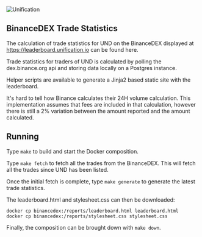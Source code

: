 ![Unification](https://raw.githubusercontent.com/unification-com/mainchain/master/unification_logoblack.png "Unification")

## BinanceDEX Trade Statistics

The calculation of trade statistics for UND on the BinanceDEX displayed at 
https://leaderboard.unification.io can be found here.

Trade statistics for traders of UND is calculated by polling the dex.binance.org
api and storing data locally on a Postgres instance.

Helper scripts are available to generate a Jinja2 based static site with the
leaderboard.

It's hard to tell how Binance calculates their 24H volume calculation. This 
implementation assumes that fees are included in that calculation, however
there is still a 2% variation between the amount reported and the amount
calculated.

## Running

Type `make` to build and start the Docker composition.

Type `make fetch` to fetch all the trades from the BinanceDEX. This will fetch all the trades since UND has been listed.

Once the initial fetch is complete, type `make generate` to generate the latest trade statistics.

The leaderboard.html and stylesheet.css can then be downloaded:
```
docker cp binancedex:/reports/leaderboard.html leaderboard.html
docker cp binancedex:/reports/stylesheet.css stylesheet.css
```

Finally, the composition can be brought down with `make down`.